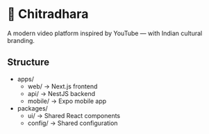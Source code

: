# 🎥 Chitradhara

A modern video platform inspired by YouTube — with Indian cultural branding.

## Structure

- apps/
  - web/ → Next.js frontend
  - api/ → NestJS backend
  - mobile/ → Expo mobile app
- packages/
  - ui/ → Shared React components
  - config/ → Shared configuration

